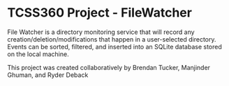 # TCSS360 Project - FileWatcher
File Watcher is a directory monitoring service that will record any creation/deletion/modifications that happen in a user-selected directory. Events can be sorted, filtered, and inserted into an SQLite database stored on the local machine. 

This project was created collaboratively by Brendan Tucker, Manjinder Ghuman, and Ryder Deback
